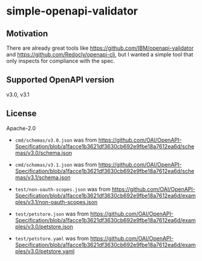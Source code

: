 # simple-openapi-validator

## Motivation

There are already great tools like https://github.com/IBM/openapi-validator and https://github.com/Redocly/openapi-cli, but I wanted a simple tool that only inspects for compliance with the spec.

## Supported OpenAPI version

v3.0, v3.1

## License

Apache-2.0

- `cmd/schemas/v3.0.json` was from https://github.com/OAI/OpenAPI-Specification/blob/a1facce1b3621df3630cb692e9fbe18a7612ea6d/schemas/v3.0/schema.json

- `cmd/schemas/v3.1.json` was from https://github.com/OAI/OpenAPI-Specification/blob/a1facce1b3621df3630cb692e9fbe18a7612ea6d/schemas/v3.1/schema.json

- `test/non-oauth-scopes.json` was from https://github.com/OAI/OpenAPI-Specification/blob/a1facce1b3621df3630cb692e9fbe18a7612ea6d/examples/v3.1/non-oauth-scopes.json

- `test/petstore.json` was from https://github.com/OAI/OpenAPI-Specification/blob/a1facce1b3621df3630cb692e9fbe18a7612ea6d/examples/v3.0/petstore.json

- `test/petstore.yaml` was from https://github.com/OAI/OpenAPI-Specification/blob/a1facce1b3621df3630cb692e9fbe18a7612ea6d/examples/v3.0/petstore.yaml